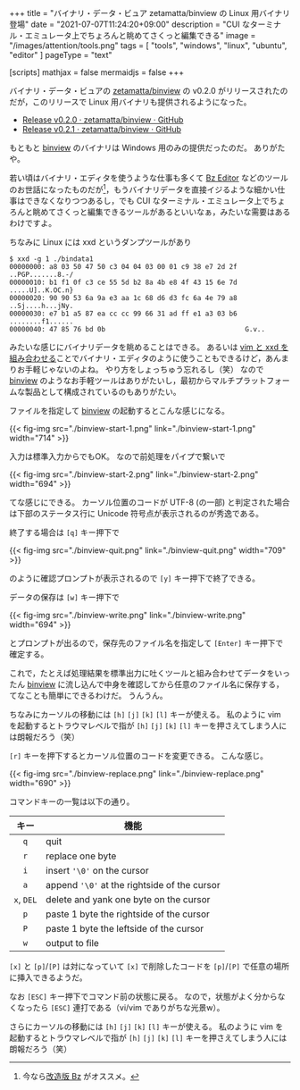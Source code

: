 +++
title = "バイナリ・データ・ビュア zetamatta/binview の Linux 用バイナリ登場"
date =  "2021-07-07T11:24:20+09:00"
description = "CUI なターミナル・エミュレータ上でちょろんと眺めてさくっと編集できる"
image = "/images/attention/tools.png"
tags  = [ "tools", "windows", "linux", "ubuntu", "editor" ]
pageType = "text"

[scripts]
  mathjax = false
  mermaidjs = false
+++

バイナリ・データ・ビュアの [zetamatta/binview][binview] の v0.2.0 がリリースされたのだが，このリリースで Linux 用バイナリも提供されるようになった。

- [Release v0.2.0 · zetamatta/binview · GitHub](https://github.com/zetamatta/binview/releases/tag/v0.2.0)
- [Release v0.2.1 · zetamatta/binview · GitHub](https://github.com/zetamatta/binview/releases/tag/v0.2.1)

もともと [binview] のバイナリは Windows 用のみの提供だったのだ。
ありがたや。

若い頃はバイナリ・エディタを使うような仕事も多くて [Bz Editor] などのツールのお世話になったものだが[^bz1]，もうバイナリデータを直接イジるような細かい仕事はできなくなりつつあるし，でも CUI なターミナル・エミュレータ上でちょろんと眺めてさくっと編集できるツールがあるといいなぁ，みたいな需要はあるわけですよ。

[^bz1]: 今なら[改造版 Bz](https://gitlab.com/devill.tamachan/binaryeditorbz/ "devill.tamachan / binaryeditorbz · GitLab") がオススメ。

ちなみに Linux には xxd というダンプツールがあり

```text
$ xxd -g 1 ./bindata1 
00000000: a8 03 50 47 50 c3 04 04 03 00 01 c9 38 e7 2d 2f  ..PGP.......8.-/
00000010: b1 f1 0f c3 ce 55 5d b2 8a 4b e8 4f 43 15 6e 7d  .....U]..K.OC.n}
00000020: 90 90 53 6a 9a e3 aa 1c 68 d6 d3 fc 6a 4e 79 a8  ..Sj....h...jNy.
00000030: e7 b1 a5 87 ea cc cc 99 66 31 ad ff e1 a3 03 b6  ........f1......
00000040: 47 85 76 bd 0b                                   G.v..
```

みたいな感じにバイナリデータを眺めることはできる。
あるいは [vim と xxd を組み合わせる](https://kaworu.jpn.org/vim/vim%E3%81%A7%E3%83%90%E3%82%A4%E3%83%8A%E3%83%AA%E3%83%95%E3%82%A1%E3%82%A4%E3%83%AB%E3%82%92%E6%89%B1%E3%81%86 "vimでバイナリファイルを扱う - neovim/vim入門")ことでバイナリ・エディタのように使うこともできるけど，あんまりお手軽じゃないのよね。
やり方をしょっちゅう忘れるし（笑） なので [binview] のようなお手軽ツールはありがたいし，最初からマルチプラットフォームな製品として構成されているのもありがたい。

ファイルを指定して [binview] の起動するとこんな感じになる。

{{< fig-img src="./binview-start-1.png" link="./binview-start-1.png" width="714" >}}

入力は標準入力からでもOK。
なので前処理をパイプで繋いで

{{< fig-img src="./binview-start-2.png" link="./binview-start-2.png" width="694" >}}

てな感じにできる。
カーソル位置のコードが UTF-8 (の一部) と判定された場合は下部のステータス行に Unicode 符号点が表示されるのが秀逸である。

終了する場合は `[q]` キー押下で

{{< fig-img src="./binview-quit.png" link="./binview-quit.png" width="709" >}}

のように確認プロンプトが表示されるので `[y]` キー押下で終了できる。

データの保存は `[w]` キー押下で

{{< fig-img src="./binview-write.png" link="./binview-write.png" width="694" >}}

とプロンプトが出るので，保存先のファイル名を指定して `[Enter]` キー押下で確定する。

これで，たとえば処理結果を標準出力に吐くツールと組み合わせてデータをいったん [binview] に流し込んで中身を確認してから任意のファイル名に保存する，てなことも簡単にできるわけだ。
うんうん。

ちなみにカーソルの移動には `[h]` `[j]` `[k]` `[l]` キーが使える。
私のように vim を起動するとトラウマレベルで指が `[h]` `[j]` `[k]` `[l]` キーを押さえてしまう人には朗報だろう（笑）

`[r]` キーを押下するとカーソル位置のコードを変更できる。
こんな感じ。

{{< fig-img src="./binview-replace.png" link="./binview-replace.png" width="690" >}}

コマンドキーの一覧は以下の通り。

|    キー    | 機能                                         |
| :--------: | -------------------------------------------- |
|    `q`     | quit                                         |
|    `r`     | replace one byte                             |
|    `i`     | insert `'\0'` on the cursor                  |
|    `a`     | append `'\0'` at the rightside of the cursor |
| `x`, `DEL` | delete and yank one byte on the cursor       |
|    `p`     | paste 1 byte the rightside of the cursor     |
|    `P`     | paste 1 byte the leftside of the cursor      |
|    `w`     | output to file                               |

`[x]` と `[p]`/`[P]` は対になっていて `[x]` で削除したコードを `[p]`/`[P]` で任意の場所に挿入できるようだ。

なお `[ESC]` キー押下でコマンド前の状態に戻る。
なので，状態がよく分からなくなったら `[ESC]` 連打である（vi/vim でありがちな光景w）。

さらにカーソルの移動には `[h]` `[j]` `[k]` `[l]` キーが使える。
私のように vim を起動するとトラウマレベルで指が `[h]` `[j]` `[k]` `[l]` キーを押さえてしまう人には朗報だろう（笑）


[binview]: https://github.com/zetamatta/binview "zetamatta/binview: Binary data viewer on the terminal"
[Bz Editor]: https://www.vcraft.jp/soft/bz.html "Bz - c.mos"
<!-- eof -->
